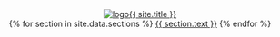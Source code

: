 <header class = 'header'>
  <div class="logo"><a href = '{{site.baseurl}}'><img src = '{{site.baseurl}}/assets/notice.png' alt = 'logo'>{{ site.title }}</a></div>
  <div class="toggle-top-menu"><i class="fa fa-bars" aria-hidden = 'true'></i></div>
    <div class="menu-bar">
      <nav class = 'menu'>
        {% for section in site.data.sections %}
          <a href='{{ site.baseurl }}/#{{ section.id }}'>{{ section.text }}</a>
        {% endfor %}
      </nav>
    </div>
  </div>
</header>
